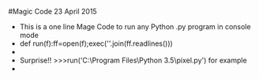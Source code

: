 #Magic Code 23 April 2015
- This is a one line Mage Code to run any Python .py program in console mode
- def run(f):ff=open(f);exec(''.join(ff.readlines()))
-
- Surprise!! >>>run('C:\Program Files\Python 3.5\pixel.py') for example
- 
